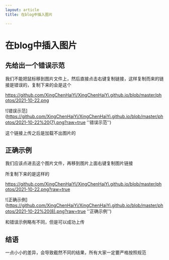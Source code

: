 ```yaml
---
layout: article
title: 在blog中插入图片

---
```


# 在blog中插入图片

## 先给出一个错误示范

我们不能把鼠标移到图片文件上，然后直接点击右键复制链接，这样复制而来的链接是错误的，复制下来的会是这个

https://github.com/XingChenHaiYi/XingChenHaiYi.github.io/blob/master/photos/2021-10-22.png

![错误示范](https://github.com/XingChenHaiYi/XingChenHaiYi.github.io/blob/master/photos/2021-10-22%20(7).png?raw=true ''错误示范'')

这个链接上传之后是加载不出图片的

## 正确示例

我们应该点进去这个图片文件，再移到图片上面右键复制图片链接

所复制下来的是这样的

https://github.com/XingChenHaiYi/XingChenHaiYi.github.io/blob/master/photos/2021-10-22.png?raw=true

![正确示例](https://github.com/XingChenHaiYi/XingChenHaiYi.github.io/blob/master/photos/2021-10-22%20(8).png?raw=true ''正确示例'')

和错误示例略有不同，但是可以成功上传

## 结语 

一点小小的差异，会导致截然不同的结果，所有大家一定要严格按照规范

